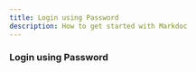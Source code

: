 ```yaml
---
title: Login using Password
description: How to get started with Markdoc
---
```


### Login using Password

